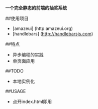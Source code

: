 **一个完全静态的前端的抽奖系统**

##使用项目
* [amazeui] (http:amazeui.org)
* [handlebars] (http://handlebarsjs.com)

##特点
* 异步编程的实践
* 单页面应用

##TODO
* 本地实例化

##USAGE
* 点开index.html即用

